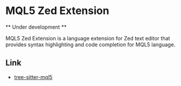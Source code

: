 # MQL5 Zed Extension

** Under development **

MQL5 Zed Extension is a language extension for Zed text editor that provides syntax highlighting and code completion for MQL5 language.

## Link

- [tree-sitter-mql5]()
